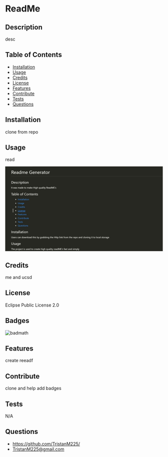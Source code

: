 # ReadMe

  ## Description
  
  desc
  
  
  ## Table of Contents 
  
  - [Installation](#installation)
  - [Usage](#usage)
  - [Credits](#credits)
  - [License](#license)
  - [Features](#features)
  - [Contribute](#contribute)
  - [Tests](#tests)
  - [Questions](#questions)
  
  ## Installation
  
  clone from repo
  
  ## Usage
  
  read
  
![your image!](/assets/images/ReadME.JPG)
      
  
  ## Credits
  
  me and ucsd
  
  ## License
  
  Eclipse Public License 2.0
  

  ## Badges
  
  ![badmath](https://img.shields.io/github/languages/top/lernantino/badmath)
  
  
  ## Features
  
  create reeadf
  
  ## Contribute
  
clone and help add badges
  
  ## Tests
  
 N/A
  
  ## Questions
  
  - https://github.com/TristanM225/
  - TristanM225@gmail.com
  
  